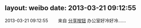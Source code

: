 layout: weibo
date: 2013-03-21 09:12:55
---
<meta name="referrer" content="no-referrer" />

2013-03-21 09:12:55  &nbsp;&nbsp;&nbsp;&nbsp;&nbsp;&nbsp; 来自 <a href="http://app.weibo.com/t/feed/cUcI1A" rel="nofollow">分享按钮</a>
办公室好冷好冷…… ​​​
